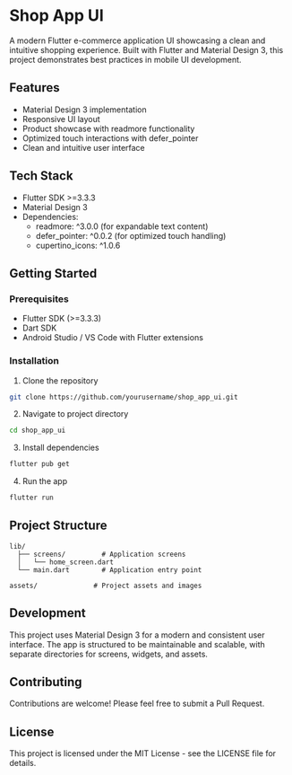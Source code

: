 # Shop App UI

A modern Flutter e-commerce application UI showcasing a clean and intuitive shopping experience. Built with Flutter and Material Design 3, this project demonstrates best practices in mobile UI development.

## Features

- Material Design 3 implementation
- Responsive UI layout
- Product showcase with readmore functionality
- Optimized touch interactions with defer_pointer
- Clean and intuitive user interface

## Tech Stack

- Flutter SDK >=3.3.3
- Material Design 3
- Dependencies:
  - readmore: ^3.0.0 (for expandable text content)
  - defer_pointer: ^0.0.2 (for optimized touch handling)
  - cupertino_icons: ^1.0.6

## Getting Started

### Prerequisites

- Flutter SDK (>=3.3.3)
- Dart SDK
- Android Studio / VS Code with Flutter extensions

### Installation

1. Clone the repository
```bash
git clone https://github.com/yourusername/shop_app_ui.git
```

2. Navigate to project directory
```bash
cd shop_app_ui
```

3. Install dependencies
```bash
flutter pub get
```

4. Run the app
```bash
flutter run
```

## Project Structure

```
lib/
  ├── screens/         # Application screens
  │   └── home_screen.dart
  └── main.dart        # Application entry point

assets/              # Project assets and images
```

## Development

This project uses Material Design 3 for a modern and consistent user interface. The app is structured to be maintainable and scalable, with separate directories for screens, widgets, and assets.

## Contributing

Contributions are welcome! Please feel free to submit a Pull Request.

## License

This project is licensed under the MIT License - see the LICENSE file for details.
